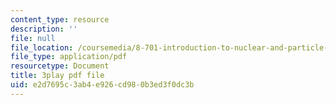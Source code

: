 ```yaml
---
content_type: resource
description: ''
file: null
file_location: /coursemedia/8-701-introduction-to-nuclear-and-particle-physics-fall-2020/e2d7695c3ab4e926cd980b3ed3f0dc3b_3GHk5vlb26o.pdf
file_type: application/pdf
resourcetype: Document
title: 3play pdf file
uid: e2d7695c-3ab4-e926-cd98-0b3ed3f0dc3b
---
```


